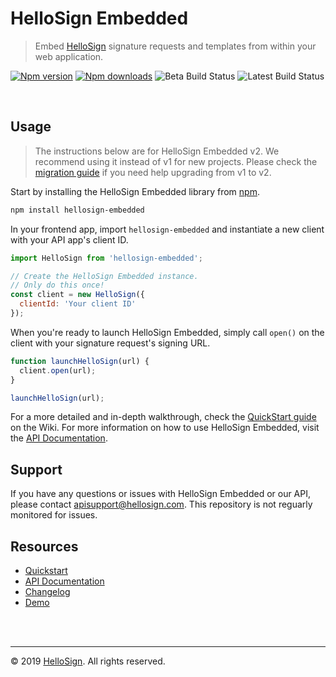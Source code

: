 # HelloSign Embedded

> Embed [HelloSign][external_hellosign] signature requests and templates from within your web application.

[![Npm version][badge_npm-version]][external_npm]
[![Npm downloads][badge_npm-downloads]][external_npm]
![Beta Build Status](https://github.com/hellosign/hellosign-embedded/actions/workflows/publish-beta-package.yml/badge.svg)
![Latest Build Status](https://github.com/hellosign/hellosign-embedded/actions/workflows/publish-prod-package.yml/badge.svg)

<br/>

## Usage

> The instructions below are for HelloSign Embedded v2. We recommend using it instead of v1 for new projects. Please check the [migration guide][wiki_migration-guide] if you need help upgrading from v1 to v2.

Start by installing the HelloSign Embedded library from [npm](https://npmjs.com).

```bash
npm install hellosign-embedded
```

In your frontend app, import `hellosign-embedded` and instantiate a new client with your API app's client ID.

```js
import HelloSign from 'hellosign-embedded';

// Create the HelloSign Embedded instance.
// Only do this once!
const client = new HelloSign({
  clientId: 'Your client ID'
});
```

When you're ready to launch HelloSign Embedded, simply call `open()` on the client with your signature request's signing URL.

```js
function launchHelloSign(url) {
  client.open(url);
}

launchHelloSign(url);
```

For a more detailed and in-depth walkthrough, check the [QuickStart guide][wiki_quickstart] on the Wiki. For more information on how to use HelloSign Embedded, visit the [API Documentation][wiki_api-documentation].


## Support

If you have any questions or issues with HelloSign Embedded or our API, please contact [apisupport@hellosign.com](mailto:apisupport@hellosign.com?subject=Help%20Wwith%20HelloSign%20Embedded). This repository is not reguarly monitored for issues.


## Resources

* [Quickstart][wiki_quickstart]
* [API Documentation][wiki_api-documentation]
* [Changelog][changelog]
* [Demo][external_demo]

<br/>
<br/>
<hr/>

&copy; 2019 [HelloSign][external_hellosign]. All rights reserved.






[changelog]: https://github.com/hellosign/hellosign-embedded/blob/main/CHANGELOG.md

[badge_npm-version]: https://img.shields.io/npm/v/hellosign-embedded.svg
[badge_npm-downloads]: https://img.shields.io/npm/dm/hellosign-embedded.svg

[wiki_home]: https://github.com/hellosign/hellosign-embedded/wiki
[wiki_api-documentation]: https://github.com/hellosign/hellosign-embedded/wiki/API-Documentation-(v2)
[wiki_migration-guide]: https://github.com/hellosign/hellosign-embedded/wiki/Migration-Guide-(v1-to-v2)
[wiki_quickstart]: https://github.com/hellosign/hellosign-embedded/wiki/Quickstart

[external_david]: https://david-dm.org/hellosign/hellosign-embedded
[external_demo]: https://app.hellosign.com/api/embeddedTest
[external_hellosign]: https://hellosign.com
[external_npm]: https://npmjs.org/package/hellosign-embedded


